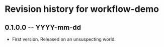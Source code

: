 # Revision history for workflow-demo

## 0.1.0.0 -- YYYY-mm-dd

* First version. Released on an unsuspecting world.
